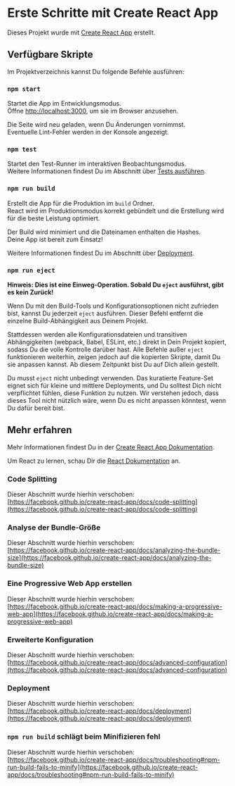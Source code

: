 # Erste Schritte mit Create React App

Dieses Projekt wurde mit [Create React App](https://github.com/facebook/create-react-app) erstellt.

## Verfügbare Skripte

Im Projektverzeichnis kannst Du folgende Befehle ausführen:

### `npm start`

Startet die App im Entwicklungsmodus.\
Öffne [http://localhost:3000](http://localhost:3000), um sie im Browser anzusehen.

Die Seite wird neu geladen, wenn Du Änderungen vornimmst.\
Eventuelle Lint-Fehler werden in der Konsole angezeigt.

### `npm test`

Startet den Test-Runner im interaktiven Beobachtungsmodus.\
Weitere Informationen findest Du im Abschnitt über [Tests ausführen](https://facebook.github.io/create-react-app/docs/running-tests).

### `npm run build`

Erstellt die App für die Produktion im `build` Ordner.\
React wird im Produktionsmodus korrekt gebündelt und die Erstellung wird für die beste Leistung optimiert.

Der Build wird minimiert und die Dateinamen enthalten die Hashes.\
Deine App ist bereit zum Einsatz!

Weitere Informationen findest Du im Abschnitt über [Deployment](https://facebook.github.io/create-react-app/docs/deployment).

### `npm run eject`

**Hinweis: Dies ist eine Einweg-Operation. Sobald Du `eject` ausführst, gibt es kein Zurück!**

Wenn Du mit den Build-Tools und Konfigurationsoptionen nicht zufrieden bist, kannst Du jederzeit `eject` ausführen. Dieser Befehl entfernt die einzelne Build-Abhängigkeit aus Deinem Projekt.

Stattdessen werden alle Konfigurationsdateien und transitiven Abhängigkeiten (webpack, Babel, ESLint, etc.) direkt in Dein Projekt kopiert, sodass Du die volle Kontrolle darüber hast. Alle Befehle außer `eject` funktionieren weiterhin, zeigen jedoch auf die kopierten Skripte, damit Du sie anpassen kannst. Ab diesem Zeitpunkt bist Du auf Dich allein gestellt.

Du musst `eject` nicht unbedingt verwenden. Das kuratierte Feature-Set eignet sich für kleine und mittlere Deployments, und Du solltest Dich nicht verpflichtet fühlen, diese Funktion zu nutzen. Wir verstehen jedoch, dass dieses Tool nicht nützlich wäre, wenn Du es nicht anpassen könntest, wenn Du dafür bereit bist.

## Mehr erfahren

Mehr Informationen findest Du in der [Create React App Dokumentation](https://facebook.github.io/create-react-app/docs/getting-started).

Um React zu lernen, schau Dir die [React Dokumentation](https://reactjs.org/) an.

### Code Splitting

Dieser Abschnitt wurde hierhin verschoben: [https://facebook.github.io/create-react-app/docs/code-splitting](https://facebook.github.io/create-react-app/docs/code-splitting)

### Analyse der Bundle-Größe

Dieser Abschnitt wurde hierhin verschoben: [https://facebook.github.io/create-react-app/docs/analyzing-the-bundle-size](https://facebook.github.io/create-react-app/docs/analyzing-the-bundle-size)

### Eine Progressive Web App erstellen

Dieser Abschnitt wurde hierhin verschoben: [https://facebook.github.io/create-react-app/docs/making-a-progressive-web-app](https://facebook.github.io/create-react-app/docs/making-a-progressive-web-app)

### Erweiterte Konfiguration

Dieser Abschnitt wurde hierhin verschoben: [https://facebook.github.io/create-react-app/docs/advanced-configuration](https://facebook.github.io/create-react-app/docs/advanced-configuration)

### Deployment

Dieser Abschnitt wurde hierhin verschoben: [https://facebook.github.io/create-react-app/docs/deployment](https://facebook.github.io/create-react-app/docs/deployment)

### `npm run build` schlägt beim Minifizieren fehl

Dieser Abschnitt wurde hierhin verschoben: [https://facebook.github.io/create-react-app/docs/troubleshooting#npm-run-build-fails-to-minify](https://facebook.github.io/create-react-app/docs/troubleshooting#npm-run-build-fails-to-minify)
